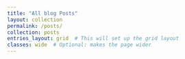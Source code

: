 ```yaml
---
title: "All blog Posts"
layout: collection
permalink: /posts/
collection: posts
entries_layout: grid  # This will set up the grid layout
classes: wide  # Optional: makes the page wider
---
```

